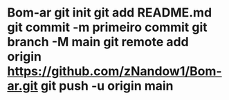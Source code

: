 # Bom-ar git init git add README.md git commit -m primeiro commit git branch -M main git remote add origin https://github.com/zNandow1/Bom-ar.git git push -u origin main
